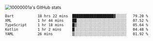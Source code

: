 ![10000001a's GitHub stats](https://github-readme-stats.vercel.app/api?username=10000001a&show_icons=true&theme=onedark&count_private=true)

<!-- [![Top Langs](https://github-readme-stats.vercel.app/api/top-langs/?username=10000001a&layout=compact&theme=onedark&langs_count=5)](https://github.com/anuraghazra/github-readme-stats) -->
<!--
**10000001a/10000001a** is a ✨ _special_ ✨ repository because its `README.md` (this file) appears on your GitHub profile.

Here are some ideas to get you started:

- 🔭 I’m currently working on ...
- 🌱 I’m currently learning ...
- 👯 I’m looking to collaborate on ...
- 🤔 I’m looking for help with ...
- 💬 Ask me about ...
- 📫 How to reach me: ...
- 😄 Pronouns: ...
- ⚡ Fun fact: ...
-->

<!--START_SECTION:waka-->

```txt
Dart           18 hrs 22 mins  ███████████████████▓░░░░░   79.20 %
XML            1 hr 44 mins    ██░░░░░░░░░░░░░░░░░░░░░░░   07.52 %
TypeScript     1 hr 18 mins    █▒░░░░░░░░░░░░░░░░░░░░░░░   05.64 %
Kotlin         1 hr 2 mins     █░░░░░░░░░░░░░░░░░░░░░░░░   04.48 %
YAML           26 mins         ▒░░░░░░░░░░░░░░░░░░░░░░░░   01.92 %
```

<!--END_SECTION:waka-->
